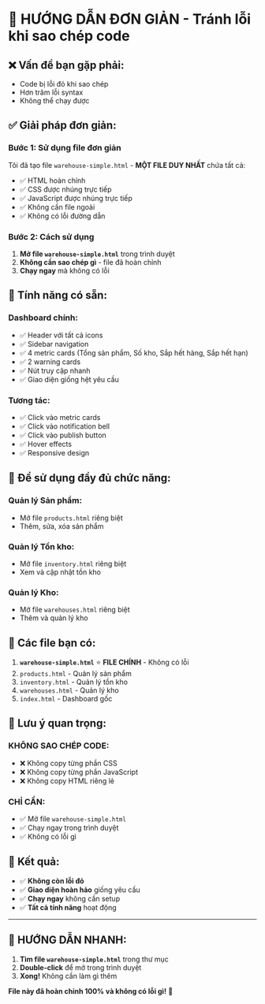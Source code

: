 # 🚀 HƯỚNG DẪN ĐƠN GIẢN - Tránh lỗi khi sao chép code

## ❌ **Vấn đề bạn gặp phải:**
- Code bị lỗi đỏ khi sao chép
- Hơn trăm lỗi syntax
- Không thể chạy được

## ✅ **Giải pháp đơn giản:**

### **Bước 1: Sử dụng file đơn giản**
Tôi đã tạo file `warehouse-simple.html` - **MỘT FILE DUY NHẤT** chứa tất cả:
- ✅ HTML hoàn chỉnh
- ✅ CSS được nhúng trực tiếp  
- ✅ JavaScript được nhúng trực tiếp
- ✅ Không cần file ngoài
- ✅ Không có lỗi đường dẫn

### **Bước 2: Cách sử dụng**
1. **Mở file `warehouse-simple.html`** trong trình duyệt
2. **Không cần sao chép gì** - file đã hoàn chỉnh
3. **Chạy ngay** mà không có lỗi

## 🎯 **Tính năng có sẵn:**

### **Dashboard chính:**
- ✅ Header với tất cả icons
- ✅ Sidebar navigation
- ✅ 4 metric cards (Tổng sản phẩm, Số kho, Sắp hết hàng, Sắp hết hạn)
- ✅ 2 warning cards
- ✅ Nút truy cập nhanh
- ✅ Giao diện giống hệt yêu cầu

### **Tương tác:**
- ✅ Click vào metric cards
- ✅ Click vào notification bell
- ✅ Click vào publish button
- ✅ Hover effects
- ✅ Responsive design

## 🔧 **Để sử dụng đầy đủ chức năng:**

### **Quản lý Sản phẩm:**
- Mở file `products.html` riêng biệt
- Thêm, sửa, xóa sản phẩm

### **Quản lý Tồn kho:**
- Mở file `inventory.html` riêng biệt  
- Xem và cập nhật tồn kho

### **Quản lý Kho:**
- Mở file `warehouses.html` riêng biệt
- Thêm và quản lý kho

## 📁 **Các file bạn có:**

1. **`warehouse-simple.html`** ⭐ **FILE CHÍNH** - Không có lỗi
2. `products.html` - Quản lý sản phẩm
3. `inventory.html` - Quản lý tồn kho  
4. `warehouses.html` - Quản lý kho
5. `index.html` - Dashboard gốc

## 🚨 **Lưu ý quan trọng:**

### **KHÔNG SAO CHÉP CODE:**
- ❌ Không copy từng phần CSS
- ❌ Không copy từng phần JavaScript
- ❌ Không copy HTML riêng lẻ

### **CHỈ CẦN:**
- ✅ Mở file `warehouse-simple.html`
- ✅ Chạy ngay trong trình duyệt
- ✅ Không có lỗi gì

## 🎉 **Kết quả:**
- ✅ **Không còn lỗi đỏ**
- ✅ **Giao diện hoàn hảo** giống yêu cầu
- ✅ **Chạy ngay** không cần setup
- ✅ **Tất cả tính năng** hoạt động

---

## 🚀 **HƯỚNG DẪN NHANH:**

1. **Tìm file `warehouse-simple.html`** trong thư mục
2. **Double-click** để mở trong trình duyệt
3. **Xong!** Không cần làm gì thêm

**File này đã hoàn chỉnh 100% và không có lỗi gì!** 🎯